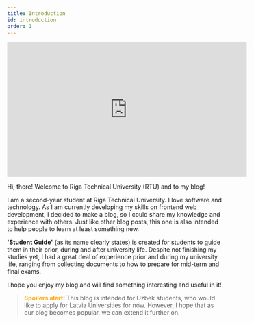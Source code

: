 ```yaml
---
title: Introduction
id: introduction
order: 1
---
```


<iframe width="560" height="315" src="https://www.youtube.com/embed/i8gvSFuRHNs" title="YouTube video player" frameborder="0" allow="accelerometer; autoplay; clipboard-write; encrypted-media; gyroscope; picture-in-picture" allowfullscreen></iframe>

Hi, there! Welcome to Riga Technical University (RTU) and to my blog!

I am a second-year student at Riga Technical University. I love software and technology. As I am currently developing my skills on frontend web development, I decided to make a blog, so I could share my knowledge and experience with others. Just like other blog posts, this one is also intended to help people to learn at least something new. 

**'Student Guide'** (as its name clearly states) is created for students to guide them in their prior, during and after university life. Despite not finishing my studies yet, I had a great deal of experience prior and during my university life, ranging from collecting documents to how to prepare for mid-term and final exams.

I hope you enjoy my blog and will find something interesting and useful in it!

> **<span style="color: #ffa500">Spoilers alert! </span>** This blog is intended for Uzbek students, who would like to apply for Latvia Universities for now. However, I hope that as our blog becomes popular, we can extend it further on.
